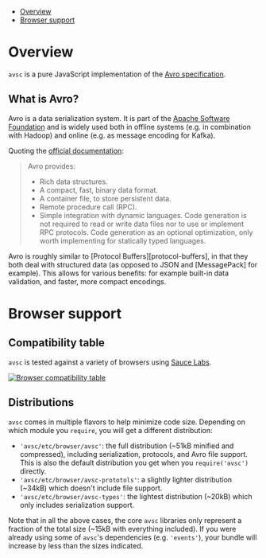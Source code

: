 + [Overview](#what-is-avro)
+ [Browser support](#browser-support)

# Overview

`avsc` is a pure JavaScript implementation of the [Avro
specification][avro-specification].

## What is Avro?

Avro is a data serialization system. It is part of the [Apache Software
Foundation][asf] and is widely used both in offline systems (e.g. in
combination with Hadoop) and online (e.g. as message encoding for Kafka).

Quoting the [official documentation][avro-documentation]:

> Avro provides:
>
> + Rich data structures.
> + A compact, fast, binary data format.
> + A container file, to store persistent data.
> + Remote procedure call (RPC).
> + Simple integration with dynamic languages. Code generation is not required to
>   read or write data files nor to use or implement RPC protocols. Code
>   generation as an optional optimization, only worth implementing for
>   statically typed languages.

Avro is roughly similar to [Protocol Buffers][protocol-buffers], in that they
both deal with structured data (as opposed to JSON and [MessagePack] for
example). This allows for various benefits: for example built-in data
validation, and faster, more compact encodings.


# Browser support

## Compatibility table

`avsc` is tested against a variety of browsers using [Sauce Labs][saucelabs].

[![Browser compatibility table](https://saucelabs.com/browser-matrix/mtth.svg)](https://saucelabs.com/u/buffer)


## Distributions

`avsc` comes in multiple flavors to help minimize code size. Depending on which
module you `require`, you will get a different distribution:

+ `'avsc/etc/browser/avsc'`: the full distribution (~51kB minified and
  compressed), including serialization, protocols, and Avro file support. This
  is also the default distribution you get when you `require('avsc')` directly.
+ `'avsc/etc/browser/avsc-prototols'`: a slightly lighter distribution (~34kB)
  which doesn't include file support.
+ `'avsc/etc/browser/avsc-types'`: the lightest distribution (~20kB) which
  only includes serialization support.

Note that in all the above cases, the core `avsc` libraries only represent a
fraction of the total size (~15kB with everything included). If you were
already using some of `avsc`'s dependencies (e.g. `'events'`), your bundle will
increase by less than the sizes indicated.


[avro-specification]: https://avro.apache.org/docs/current/spec.html
[asf]: http://www.apache.org/
[avro-documentation]: http://avro.apache.org/docs/current/
[saucelabs]: https://saucelabs.com/
